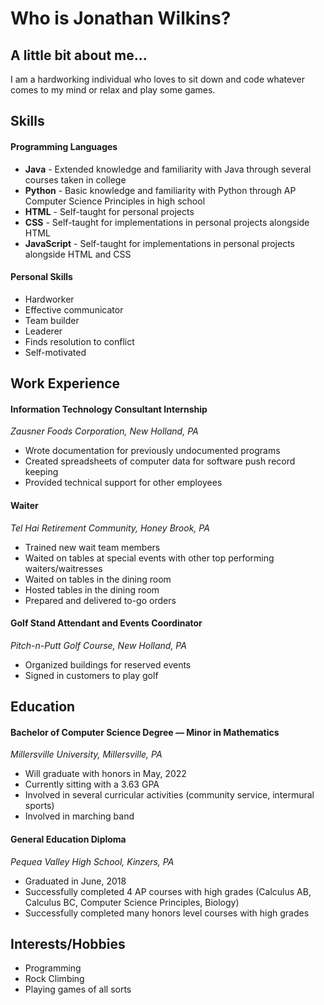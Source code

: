 # Who is Jonathan Wilkins?

## A little bit about me...
   I am a hardworking individual who loves to sit down and code whatever comes to my mind or relax and play some games.

## Skills
 #### Programming Languages
 * **Java** - Extended knowledge and familiarity with Java through several courses taken in college
 * **Python** - Basic knowledge and familiarity with Python through AP Computer Science Principles in high school
 * **HTML** - Self-taught for personal projects
 * **CSS** - Self-taught for implementations in personal projects alongside HTML
 * **JavaScript** - Self-taught for implementations in personal projects alongside HTML and CSS
 
 #### Personal Skills
 - Hardworker
 - Effective communicator
 - Team builder
 - Leaderer
 - Finds resolution to conflict
 - Self-motivated

## Work Experience
 #### Information Technology Consultant Internship
  *Zausner Foods Corporation, New Holland, PA*
  - Wrote documentation for previously undocumented programs
  - Created spreadsheets of computer data for software push record keeping
  - Provided technical support for other employees
  
 #### Waiter
  *Tel Hai Retirement Community, Honey Brook, PA*
 - Trained new wait team members
 - Waited on tables at special events with other top performing waiters/waitresses
 - Waited on tables in the dining room
 - Hosted tables in the dining room
 - Prepared and delivered to-go orders
  
 #### Golf Stand Attendant and Events Coordinator
  *Pitch-n-Putt Golf Course, New Holland, PA*
 - Organized buildings for reserved events
 - Signed in customers to play golf

## Education
 #### Bachelor of Computer Science Degree ― Minor in Mathematics
  *Millersville University, Millersville, PA*
 - Will graduate with honors in May, 2022
 - Currently sitting with a 3.63 GPA
 - Involved in several curricular activities (community service, intermural sports)
 - Involved in marching band
  
 #### General Education Diploma
  *Pequea Valley High School, Kinzers, PA*
 - Graduated in June, 2018
 - Successfully completed 4 AP courses with high grades (Calculus AB, Calculus BC, Computer Science Principles, Biology)
 - Successfully completed many honors level courses with high grades

## Interests/Hobbies
  - Programming
  - Rock Climbing
  - Playing games of all sorts
